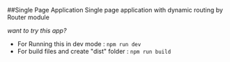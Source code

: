##Single Page Application
Single page application with dynamic routing by Router module

_want to try this app?_  
* For Running this in dev mode : `npm run dev`
* For build files and create "dist" folder : `npm run build`

